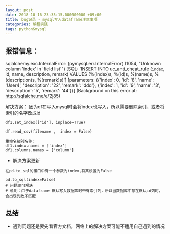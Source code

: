 ```yaml
---
layout: post
date: 2018-10-16 23:35:15.000000000 +09:00
title: bug记录 - mysql写入dataframe注意事项
categories: 编程实践
tags: python&mysql
---
```


## 报错信息：

sqlalchemy.exc.InternalError: (pymysql.err.InternalError) (1054, "Unknown column 'index' in 'field list'") [SQL: 'INSERT INTO uc_anti_cheat_rule (`index`, id, name, description, remark) VALUES (%(index)s, %(id)s, %(name)s, %(description)s, %(remark)s)'] [parameters: ({'index': 0, 'id': '8', 'name': 'User4', 'description': '22', 'remark': 'ddd'}, {'index': 1, 'id': '9', 'name': '3', 'description': '5', 'remark': '44'})] (Background on this error at: http://sqlalche.me/e/2j85)


解决方案： 因为df在写入mysql时会将index也写入，所以需要删除索引，或者将索引的名字改成id

```
df1.set_index(["id"], inplace=True)

df.read_csv(filename ,  index = False)

重命名级别名称:
df1.index.names = ['index']
df1.columns.names = ['column']
```


- 解决方案更新

```
在pd.to_sql的接口中有一个参数为index,将其设置为False 

pd.to_sql(index=False)
# 问题即可解决
# 说明：由于dataframe 默认写入数据库时带有索引列，所以当数据库中存在默认id列时，会出现列数不匹配

```

## 总结

- 遇到问题还是要先看官方文档，网络上的解决方案可能不适用自己遇到的情况